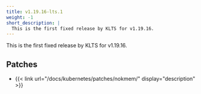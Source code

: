 ```yaml
---
title: v1.19.16-lts.1
weight: -1
short_description: |
  This is the first fixed release by KLTS for v1.19.16.
---
```


This is the first fixed release by KLTS for v1.19.16.

## Patches

- {{< link url="/docs/kubernetes/patches/nokmem/" display="description" >}}
